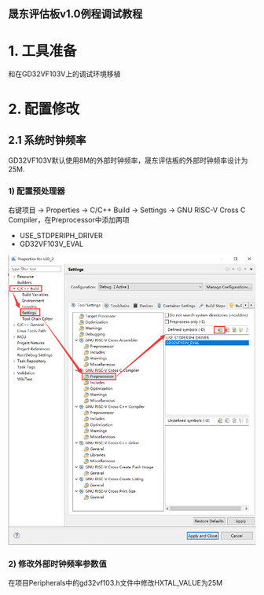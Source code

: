 晟东评估板v1.0例程调试教程
----

# 1. 工具准备
  和在GD32VF103V上的调试环境移植

# 2. 配置修改

## 2.1 系统时钟频率
  GD32VF103V默认使用8M的外部时钟频率，晟东评估板的外部时钟频率设计为25M.

### 1) 配置预处理器
右键项目 -> Properties -> C/C++ Build -> Settings -> GNU RISC-V Cross C Compiler，在Preprocessor中添加两项
- USE_STDPERIPH_DRIVER
- GD32VF103V_EVAL

![avator](https://github.com/VincentLee-EN/img/blob/master/RunDemoOnEval_v1.0/prepeocessor.png)

### 2) 修改外部时钟频率参数值
在项目Peripherals中的gd32vf103.h文件中修改HXTAL_VALUE为25M